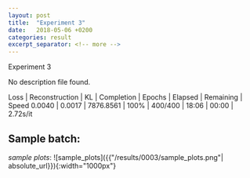 ```yaml
---
layout: post
title:  "Experiment 3"
date:   2018-05-06 +0200
categories: result
excerpt_separator: <!-- more -->
---
```


<!-- more -->
Experiment 3

No description file found.

Loss | Reconstruction | KL | Completion | Epochs | Elapsed | Remaining | Speed
0.0040 | 0.0017 | 7876.8561 | 100% | 400/400 | 18:06 | 00:00 | 2.72s/it

## **Sample batch**:
_sample plots_:
![sample_plots]({{"/results/0003/sample_plots.png"| absolute_url}}){:width="1000px"}


